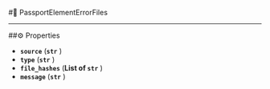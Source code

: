 #🔮 PassportElementErrorFiles

****

##⚙️ Properties

- **`source`** (**`str`** )
- **`type`** (**`str`** )
- **`file_hashes`** (**List of `str`** )
- **`message`** (**`str`** )

